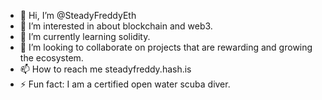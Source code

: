 - 👋 Hi, I’m @SteadyFreddyEth
- 👀 I’m interested in about blockchain and web3.
- 🌱 I’m currently learning solidity.
- 💞️ I’m looking to collaborate on projects that are rewarding and growing the ecosystem.
- 📫 How to reach me steadyfreddy.hash.is
- ⚡ Fun fact: I am a certified open water scuba diver.

<!---
SteadyFreddyEth/SteadyFreddyEth is a ✨ special ✨ repository because its `README.md` (this file) appears on your GitHub profile.
You can click the Preview link to take a look at your changes.
--->
